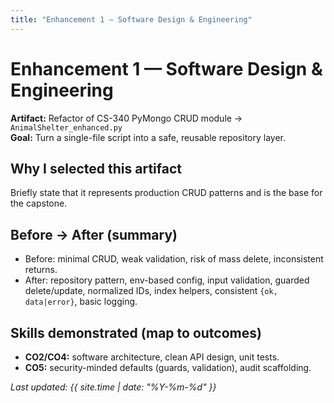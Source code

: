 ```yaml
---
title: "Enhancement 1 — Software Design & Engineering"
---
```


# Enhancement 1 — Software Design & Engineering

**Artifact:** Refactor of CS-340 PyMongo CRUD module → `AnimalShelter_enhanced.py`  
**Goal:** Turn a single-file script into a safe, reusable repository layer.

## Why I selected this artifact
Briefly state that it represents production CRUD patterns and is the base for the capstone.

## Before → After (summary)
- Before: minimal CRUD, weak validation, risk of mass delete, inconsistent returns.
- After: repository pattern, env-based config, input validation, guarded delete/update,
  normalized IDs, index helpers, consistent `{ok, data|error}`, basic logging.

## Skills demonstrated (map to outcomes)
- **CO2/CO4:** software architecture, clean API design, unit tests.
- **CO5:** security-minded defaults (guards, validation), audit scaffolding.




_Last updated: {{ site.time | date: "%Y-%m-%d" }}_



